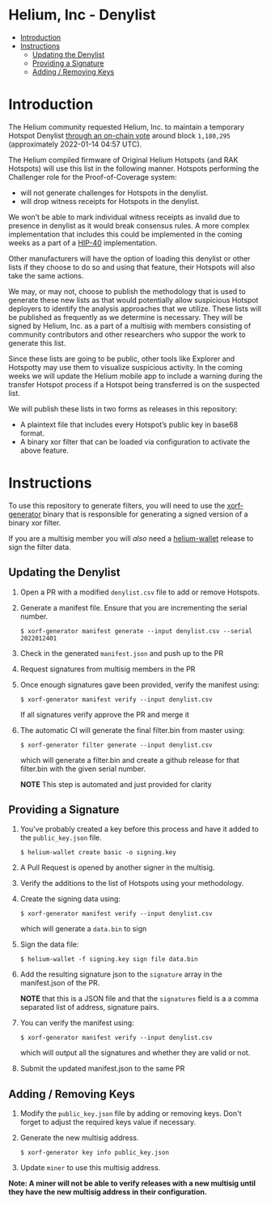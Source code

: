 # Helium, Inc - Denylist <!-- omit in toc -->

[vote]: https://heliumvote.com/14iwaexUYUe5taFgb5hx2BZw74z3TSyonRLYyZU1RbddV4bJest
[hip-40]: https://github.com/helium/HIP/blob/master/0040-validator-denylist.md

- [Introduction](#introduction)
- [Instructions](#instructions)
  - [Updating the Denylist](#updating-the-denylist)
  - [Providing a Signature](#providing-a-signature)
  - [Adding / Removing Keys](#adding--removing-keys)

# Introduction

The Helium community requested Helium, Inc. to maintain a temporary Hotspot
Denylist [through an on-chain vote][vote] around block `1,180,295` (approximately
2022-01-14 04:57 UTC).

The Helium compiled firmware of Original Helium Hotspots (and RAK Hotspots) will
use this list in the following manner. Hotspots performing the Challenger role
for the Proof-of-Coverage system:

- will not generate challenges for Hotspots in the denylist.
- will drop witness receipts for Hotspots in the denylist.

We won’t be able to mark individual witness receipts as invalid due to presence
in denylist as it would break consensus rules. A more complex implementation
that includes this could be implemented in the coming weeks as a part of a
[HIP-40][hip-40] implementation.

Other manufacturers will have the option of loading this denylist or other lists
if they choose to do so and using that feature, their Hotspots will also take
the same actions.

We may, or may not, choose to publish the methodology that is used to generate
these new lists as that would potentially allow suspicious Hotspot deployers to
identify the analysis approaches that we utilize. These lists will be published
as frequently as we determine is necessary. They will be signed by Helium, Inc.
as a part of a multisig with members consisting of community contributors and
other researchers who suppor the work to generate this list.

Since these lists are going to be public, other tools like Explorer and
Hotspotty may use them to visualize suspicious activity. In the coming weeks we
will update the Helium mobile app to include a warning during the transfer
Hotspot process if a Hotspot being transferred is on the suspected list.

We will publish these lists in two forms as releases in this repository:

- A plaintext file that includes every Hotspot’s public key in base68 format.
- A binary xor filter that can be loaded via configuration to activate the above
  feature.

# Instructions

To use this repository to generate filters, you will need to use the
[xorf-generator](https://github.com/helium/xorf-generator) binary that is
responsible for generating a signed version of a binary xor filter.

If you are a multisig member you will _also_ need a
[helium-wallet](https://github.com/helium/helium-wallet-rs) release to sign the
filter data.

## Updating the Denylist

1. Open a PR with a modified `denylist.csv` file to add or remove Hotspots.

2. Generate a manifest file. Ensure that you are incrementing the serial number.

   ```shell
   $ xorf-generator manifest generate --input denylist.csv --serial 2022012401
   ```

3. Check in the generated `manifest.json` and push up to the PR

4. Request signatures from multisig members in the PR

5. Once enough signatures gave been provided, verify the manifest using:

   ```shell
   $ xorf-generator manifest verify --input denylist.csv
   ```

   If all signatures verify approve the PR and merge it

6. The automatic CI will generate the final filter.bin from master using:

   ```
   $ xorf-generator filter generate --input denylist.csv
   ```

   which will generate a filter.bin and create a github release for that filter.bin
   with the given serial number.

   **NOTE** This step is automated and just provided for clarity

## Providing a Signature

1.  You've probably created a key before this process and have it added to the
    `public_key.json` file.

    ```
    $ helium-wallet create basic -o signing.key
    ```

2.  A Pull Request is opened by another signer in the multisig.

3.  Verify the additions to the list of Hotspots using your methodology.

4.  Create the signing data using:

    ```shell
    $ xorf-generator manifest verify --input denylist.csv
    ```

    which will generate a `data.bin` to sign

5.  Sign the data file:

    ```
    $ helium-wallet -f signing.key sign file data.bin
    ```

6.  Add the resulting signature json to the `signature` array in the
    manifest.json of the PR.

    **NOTE** that this is a JSON file and that the `signatures` field is a a
    comma separated list of address, signature pairs.

7.  You can verify the manifest using:

    ```shell
    $ xorf-generator manifest verify --input denylist.csv
    ```

    which will output all the signatures and whether they are valid or not.

8.  Submit the updated manifest.json to the same PR

## Adding / Removing Keys

1. Modify the `public_key.json` file by adding or removing keys. Don't forget
   to adjust the required keys value if necessary.
2. Generate the new multisig address.

   ```
   $ xorf-generator key info public_key.json
   ```

3. Update `miner` to use this multisig address.

**Note: A miner will not be able to verify releases with a new multisig until
they have the new multisig address in their configuration.**
